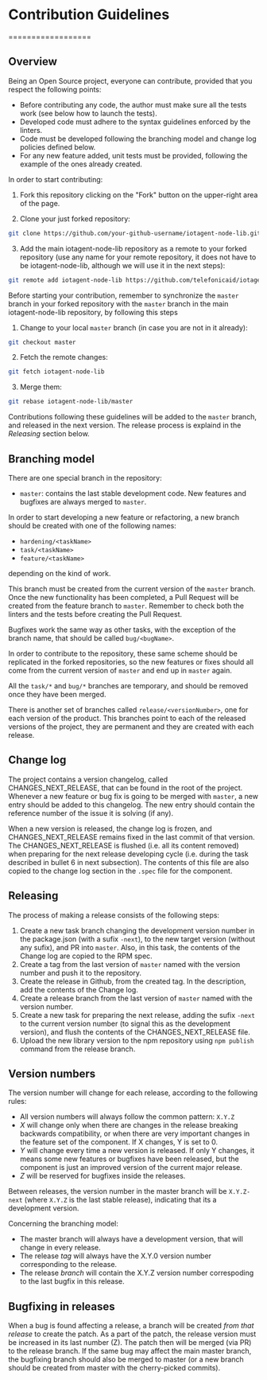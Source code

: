 # Contribution Guidelines

==================

## Overview

Being an Open Source project, everyone can contribute, provided that you respect the following points:

-   Before contributing any code, the author must make sure all the tests work (see below how to launch the tests).
-   Developed code must adhere to the syntax guidelines enforced by the linters.
-   Code must be developed following the branching model and change log policies defined below.
-   For any new feature added, unit tests must be provided, following the example of the ones already created.

In order to start contributing:

1. Fork this repository clicking on the "Fork" button on the upper-right area of the page.

2. Clone your just forked repository:

```bash
git clone https://github.com/your-github-username/iotagent-node-lib.git
```

3. Add the main iotagent-node-lib repository as a remote to your forked repository (use any name for your remote
   repository, it does not have to be iotagent-node-lib, although we will use it in the next steps):

```bash
git remote add iotagent-node-lib https://github.com/telefonicaid/iotagent-node-lib.git
```

Before starting your contribution, remember to synchronize the `master` branch in your forked repository with the
`master` branch in the main iotagent-node-lib repository, by following this steps

1. Change to your local `master` branch (in case you are not in it already):

```bash
git checkout master
```

2. Fetch the remote changes:

```bash
git fetch iotagent-node-lib
```

3. Merge them:

```bash
git rebase iotagent-node-lib/master
```

Contributions following these guidelines will be added to the `master` branch, and released in the next version. The
release process is explaind in the _Releasing_ section below.

## Branching model

There are one special branch in the repository:

-   `master`: contains the last stable development code. New features and bugfixes are always merged to `master`.

In order to start developing a new feature or refactoring, a new branch should be created with one of the following
names:

-   `hardening/<taskName>`
-   `task/<taskName>`
-   `feature/<taskName>`

depending on the kind of work.

This branch must be created from the current version of the `master` branch. Once the new functionality has been
completed, a Pull Request will be created from the feature branch to `master`. Remember to check both the linters and
the tests before creating the Pull Request.

Bugfixes work the same way as other tasks, with the exception of the branch name, that should be called
`bug/<bugName>`.

In order to contribute to the repository, these same scheme should be replicated in the forked repositories, so the new
features or fixes should all come from the current version of `master` and end up in `master` again.

All the `task/*` and `bug/*` branches are temporary, and should be removed once they have been merged.

There is another set of branches called `release/<versionNumber>`, one for each version of the product. This branches
point to each of the released versions of the project, they are permanent and they are created with each release.

## Change log

The project contains a version changelog, called CHANGES_NEXT_RELEASE, that can be found in the root of the project.
Whenever a new feature or bug fix is going to be merged with `master`, a new entry should be added to this changelog.
The new entry should contain the reference number of the issue it is solving (if any).

When a new version is released, the change log is frozen, and CHANGES_NEXT_RELEASE remains fixed in the last commit of
that version. The CHANGES_NEXT_RELEASE is flushed (i.e. all its content removed) when preparing for the next release
developing cycle (i.e. during the task described in bullet 6 in next subsection). The contents of this file are also
copied to the change log section in the `.spec` file for the component.

## Releasing

The process of making a release consists of the following steps:

1. Create a new task branch changing the development version number in the package.json (with a sufix `-next`), to the
   new target version (without any sufix), and PR into `master`. Also, in this task, the contents of the Change log are
   copied to the RPM spec.
2. Create a tag from the last version of `master` named with the version number and push it to the repository.
3. Create the release in Github, from the created tag. In the description, add the contents of the Change log.
4. Create a release branch from the last version of `master` named with the version number.
5. Create a new task for preparing the next release, adding the sufix `-next` to the current version number (to signal
   this as the development version), and flush the contents of the CHANGES_NEXT_RELEASE file.
6. Upload the new library version to the npm repository using `npm publish` command from the release branch.

## Version numbers

The version number will change for each release, according to the following rules:

-   All version numbers will always follow the common pattern: `X.Y.Z`
-   _X_ will change only when there are changes in the release breaking backwards compatibility, or when there are very
    important changes in the feature set of the component. If X changes, Y is set to 0.
-   _Y_ will change every time a new version is released. If only Y changes, it means some new features or bugfixes
    have been released, but the component is just an improved version of the current major release.
-   _Z_ will be reserved for bugfixes inside the releases.

Between releases, the version number in the master branch will be `X.Y.Z-next` (where `X.Y.Z` is the last stable
release), indicating that its a development version.

Concerning the branching model:

-   The master branch will always have a development version, that will change in every release.
-   The release _tag_ will always have the X.Y.0 version number corresponding to the release.
-   The release _branch_ will contain the X.Y.Z version number correspoding to the last bugfix in this release.

## Bugfixing in releases

When a bug is found affecting a release, a branch will be created _from that release_ to create the patch. As a part of
the patch, the release version must be increased in its last number (Z). The patch then will be merged (via PR) to the
release branch. If the same bug may affect the main master branch, the bugfixing branch should also be merged to master
(or a new branch should be created from master with the cherry-picked commits).
